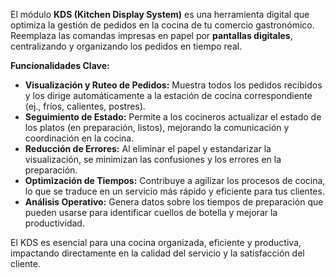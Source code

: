 
El módulo **KDS (Kitchen Display System)** es una herramienta digital que optimiza la gestión de pedidos en la cocina de tu comercio gastronómico. Reemplaza las comandas impresas en papel por **pantallas digitales**, centralizando y organizando los pedidos en tiempo real.

**Funcionalidades Clave:**

* **Visualización y Ruteo de Pedidos:** Muestra todos los pedidos recibidos y los dirige automáticamente a la estación de cocina correspondiente (ej., fríos, calientes, postres).
* **Seguimiento de Estado:** Permite a los cocineros actualizar el estado de los platos (en preparación, listos), mejorando la comunicación y coordinación en la cocina.
* **Reducción de Errores:** Al eliminar el papel y estandarizar la visualización, se minimizan las confusiones y los errores en la preparación.
* **Optimización de Tiempos:** Contribuye a agilizar los procesos de cocina, lo que se traduce en un servicio más rápido y eficiente para tus clientes.
* **Análisis Operativo:** Genera datos sobre los tiempos de preparación que pueden usarse para identificar cuellos de botella y mejorar la productividad.

El KDS es esencial para una cocina organizada, eficiente y productiva, impactando directamente en la calidad del servicio y la satisfacción del cliente.

